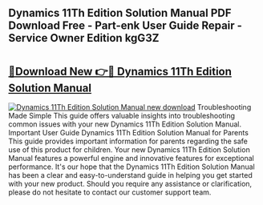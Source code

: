 ## Dynamics 11Th Edition Solution Manual PDF Download Free - Part-enk User Guide Repair - Service Owner Edition kgG3Z

# <h2><a href="http://bc68794.oget.top/?id=Dynamics+11Th+Edition+Solution+Manual">🔗Download New 👉🔴 Dynamics 11Th Edition Solution Manual</a></h2>

[![Dynamics 11Th Edition Solution Manual new download](https://i.imgur.com/5g1atiW.png)](http://bc68794.oget.top/?id=Dynamics+11Th+Edition+Solution+Manual)
Troubleshooting Made Simple This guide offers valuable insights into troubleshooting common issues with your new Dynamics 11Th Edition Solution Manual. Important User Guide Dynamics 11Th Edition Solution Manual for Parents This guide provides important information for parents regarding the safe use of this product for children. Your new Dynamics 11Th Edition Solution Manual features a powerful engine and innovative features for exceptional performance. It's our hope that the Dynamics 11Th Edition Solution Manual has been a clear and easy-to-understand guide in helping you get started with your new product. Should you require any assistance or clarification, please do not hesitate to contact our customer support team.
